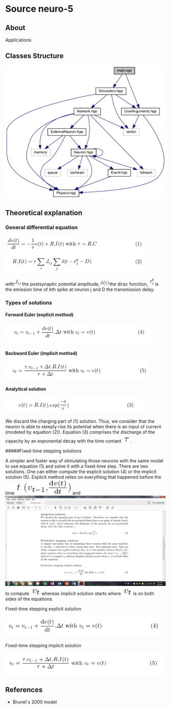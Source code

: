 # Source neuro-5

## About 

Applications 

## Classes Structure

![alt text](../doc/diagram_apps.png "Diagram of applications")

## Theoretical explanation 

### General differential equation


![alt text](../doc/GE_RI.png "General equation")

with![alt text](../doc/Jij.PNG "test")the postsynaptic potential amplitude,
![alt text](../doc/delta.PNG "test")the dirac function,
![alt text](../doc/tkj.PNG "test")is the emission time of kth spike at
neuron j and D the transmission delay.


### Types of solutions

#### Forward Euler (explicit method)

![alt text](../doc/FE.png "Forward Euler´s formula")

#### Backward Euler (implicit method)

![alt text](../doc/BE.png "Backward Euler´s formula")

#### Analytical solution 

![alt text](../doc/as_fs.png "Analytical solution´s formula")

We discard the charging part of (1) solution. Thus, we consider that the
neuron is able to steeply rise its potential when there is an input of
current (modeled by equation (2)). Equation (3) comprises the discharge
of the capacity by an exponential decay with the time contant ![alt text](../doc/tau.png "test"). 

#####Fixed-time stepping solutions

A simpler and faster way of stimulating those neurons with the same model
to use equation (1) and solve it with a fixed-time step. There are two
solutions. One can either compute the explicit solution (4) or the
implicit solution (5). Explicit method relies on everything that happened
before the time ![alt text](../doc/t.png "test") and ![alt text](../doc/I.png "test") to compute ![alt text](../doc/vt.png "test")
whereas implicit solution starts where ![alt text](../doc/vt.png "test") is on both sides of the equations.

Fixed-time stepping explicit solution

![alt text](../doc/fs_es.png "Explicit solution")

Fixed-time stepping implicit solution

![alt text](../doc/fs_is.png "Explicit solution")


## References

* Brunel´s 2000 model
